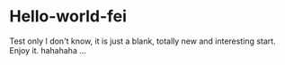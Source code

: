# Hello-world-fei
Test only
I don't know, it is just a blank, totally new and interesting start. 
Enjoy it. hahahaha
...
